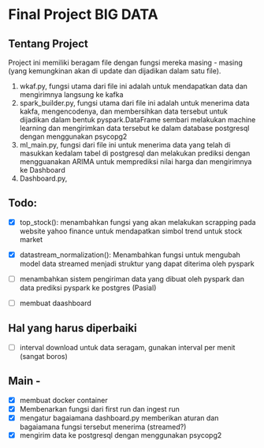 # Final Project BIG DATA
## Tentang Project
Project ini memiliki beragam file dengan fungsi mereka masing - masing (yang kemungkinan akan di update dan dijadikan dalam satu file).

1. wkaf.py, fungsi utama dari file ini adalah untuk mendapatkan data dan mengirimnya langsung ke kafka
2. spark_builder.py, fungsi utama dari file ini adalah untuk menerima data kakfa, mengencodenya, dan membersihkan data tersebut untuk dijadikan dalam bentuk pyspark.DataFrame sembari melakukan machine learning dan mengirimkan data tersebut ke dalam database postgresql dengan menggunakan psycopg2
3. ml_main.py, fungsi dari file ini untuk menerima data yang telah di masukkan kedalam tabel di postgresql dan melakukan prediksi dengan mengguanakan ARIMA untuk memprediksi nilai harga dan mengirimnya ke Dashboard
4. Dashboard.py, 


## Todo:
- [x] top_stock(): menambahkan fungsi yang akan melakukan scrapping pada website yahoo finance untuk mendapatkan simbol trend untuk stock market
- [x] datastream_normalization(): Menambahkan fungsi untuk mengubah model data streamed menjadi struktur yang dapat diterima oleh pyspark
- [ ] menambahkan sistem pengiriman data yang dibuat oleh pyspark dan data prediksi pyspark ke postgres (Pasial)
- [ ] membuat daashboard


## Hal yang harus diperbaiki
- [ ] interval download untuk data seragam, gunakan interval per menit (sangat boros)

## Main - 
- [x] membuat docker container
- [x] Membenarkan fungsi dari first run dan ingest run
- [x] mengatur bagaiamana dashboard.py memberikan aturan dan bagaiamana fungsi tersebut menerima (streamed?)
- [x] mengirim data ke postgresql dengan menggunakan psycopg2
